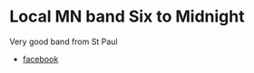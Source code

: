 # Local MN band Six to Midnight 

Very good band from St Paul

- [facebook](https://www.facebook.com/sixtomid/about)

